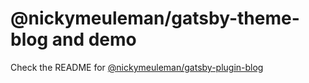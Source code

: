 # @nickymeuleman/gatsby-theme-blog and demo

Check the README for [@nickymeuleman/gatsby-plugin-blog](./theme/README.md)